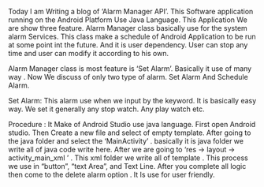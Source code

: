 Today I am Writing a blog of ‘Alarm Manager API’. This Software application running on the Android Platform Use Java Language. This Application We are show 
three feature. Alarm Manager class basically use for the system alarm Services. This class make a schedule of Android Application to be run at some point 
int the future. And it is user dependency. User can stop any time and user can modify it according to his own.

Alarm Manager class is most feature is ‘Set Alarm’. Basically it use of many way . Now We discuss of only two type of alarm. Set Alarm And Schedule Alarm.

Set Alarm: This alarm use when we input by the keyword. It is basically easy way. We set  it generally any stop watch. Any play watch etc.

Procedure : It Make of Android Studio use java language. First open Android studio. Then Create a new file and select of empty template. After going to the 
java folder and select the ‘MainActivity’ . basically it is java folder we write all of java code write here. After we are going to 
‘res -> layout -> activity_main_xml ’ . This xml folder we write all of template . This process we use in “button”, “text Area”, and Text Line. 
After you complete all logic then come to the delete alarm option . It Is use for user friendly. 
